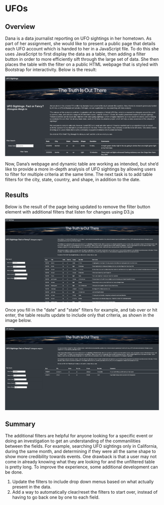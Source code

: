 # UFOs

## Overview
Dana is a data journalist reporting on UFO sightings in her hometown. As part of her assignment, she would like to present a public page that details each UFO account which is handed to her in a JavaScript file. To do this she uses JavaScript to first display the data as a table, then adding a filter button in order to more efficiently sift through the large set of data. She then places the table with the filter on a public HTML webpage that is styled with Bootstrap for interactivity. Below is the result:

![This is an image](Images/with_filter_button.png)

Now, Dana’s webpage and dynamic table are working as intended, but she’d like to provide a more in-depth analysis of UFO sightings by allowing users to filter for multiple criteria at the same time. The next task is to add table filters for the city, state, country, and shape, in addition to the date.

## Results

Below is the result of the page being updated to remove the filter button element with additional filters that listen for changes using D3.js

![This is an image](Images/added_filters.png)

Once you fill in the "date" and "state" filters for example, and tab over or hit enter, the table results update to include only that criteria, as shown in the image below.

![This is an image](Images/filter_example.png)

## Summary

The additional filters are helpful for anyone looking for a specific event or doing an investigation to get an understanding of the commanilities between the fields. For example, searching UFO sightings only in California, during the same month, and determining if they were all the same shape to show more credibility towards events. One drawback is that a user may not come in already knowing what they are looking for and the unfiltered table is pretty long. To improve the experience, some additional development can be done.
1. Update the filters to include drop down menus based on what actually present in the data.
2. Add a way to automatically clear/reset the filters to start over, instead of having to go back one by one to each field.
